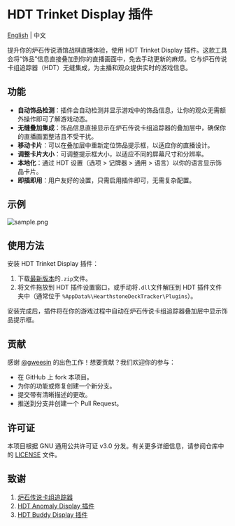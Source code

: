 # HDT Trinket Display 插件

[English](./README.md) | 中文

提升你的炉石传说酒馆战棋直播体验，使用 HDT Trinket Display 插件。这款工具会将“饰品”信息直接叠加到你的直播画面中，免去手动更新的麻烦。它与炉石传说卡组追踪器（HDT）无缝集成，为主播和观众提供实时的游戏信息。

## 功能

- **自动饰品检测**：插件会自动检测并显示游戏中的饰品信息，让你的观众无需额外操作即可了解游戏动态。
- **无缝叠加集成**：饰品信息直接显示在炉石传说卡组追踪器的叠加层中，确保你的直播画面整洁且不受干扰。
- **移动卡片**：可以在叠加层中重新定位饰品提示框，以适应你的直播设计。
- **调整卡片大小**：可调整提示框大小，以适应不同的屏幕尺寸和分辨率。
- **本地化**：通过 HDT 设置（选项 > 记牌器 > 通用 > 语言）以你的语言显示饰品卡片。
- **即插即用**：用户友好的设置，只需启用插件即可，无需复杂配置。

## 示例

![sample.png](sample.png)

## 使用方法

安装 HDT Trinket Display 插件：

1. 下载[最新版本](https://github.com/gweesin/HDTTrinketDisplay/releases/latest)的`.zip`文件。
2. 将文件拖放到 HDT 插件设置窗口，或手动将`.dll`文件解压到 HDT 插件文件夹中（通常位于 `%AppData%\HearthstoneDeckTracker\Plugins`）。

安装完成后，插件将在你的游戏过程中自动在炉石传说卡组追踪器叠加层中显示饰品提示框。

## 贡献

感谢 [@gweesin](https://github.com/gweesin) 的出色工作！想要贡献？我们欢迎你的参与：

- 在 GitHub 上 fork 本项目。
- 为你的功能或修复创建一个新分支。
- 提交带有清晰描述的更改。
- 推送到分支并创建一个 Pull Request。

## 许可证

本项目根据 GNU 通用公共许可证 v3.0 分发。有关更多详细信息，请参阅仓库中的 [LICENSE](https://github.com/Mouchoir/HDTTrinketDisplay/blob/main/LICENSE) 文件。

## 致谢

1. [炉石传说卡组追踪器](https://github.com/HearthSim/Hearthstone-Deck-Tracker)
2. [HDT Anomaly Display 插件](https://github.com/Mouchoir/HDTAnomalyDisplay)
3. [HDT Buddy Display 插件](https://github.com/Mouchoir/HDTBuddyDisplay)